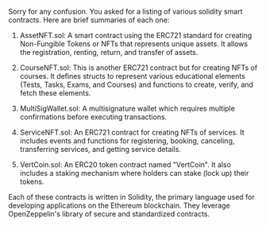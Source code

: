 Sorry for any confusion. You asked for a listing of various solidity smart contracts. Here are brief summaries of each one:

1. AssetNFT.sol: A smart contract using the ERC721 standard for creating Non-Fungible Tokens or NFTs that represents unique assets. It allows the registration, renting, return, and transfer of assets.

2. CourseNFT.sol: This is another ERC721 contract but for creating NFTs of courses. It defines structs to represent various educational elements (Tests, Tasks, Exams, and Courses) and functions to create, verify, and fetch these elements.

3. MultiSigWallet.sol: A multisignature wallet which requires multiple confirmations before executing transactions.

4. ServiceNFT.sol: An ERC721 contract for creating NFTs of services. It includes events and functions for registering, booking, canceling, transferring services, and getting service details.

5. VertCoin.sol: An ERC20 token contract named "VertCoin". It also includes a staking mechanism where holders can stake (lock up) their tokens.

Each of these contracts is written in Solidity, the primary language used for developing applications on the Ethereum blockchain. They leverage OpenZeppelin's library of secure and standardized contracts.